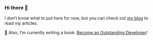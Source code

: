 ### Hi there 👋

I don’t know what to put here for now, but you can check out [my blog](https://scastiel.dev/) to read my articles.

📖 Also, I’m currently writing a book: [Become an Outstanding Developer](https://leanpub.com/outstanding-developer/)!
